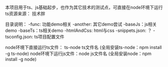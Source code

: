 本项目用于ts、js基础起步，也作为其它技术的测试点，可直接在node环境下运行
ts资源来源： 技术胖

目录说明：
    -func: 功能demo相关
    -another: 其它demo尝试
    -baseJs：js相关demo
    -baseTs：ts相关demo
    -htmlAndCss: html与css
    -snippets.json: ？
    -tsconfig.json: ts项目配置文件


node环境下直接运行ts文件： ts-node ts文件名 (全局安装ts-node：npm install -g ts-node)
node环境下运行js文件：node js文件名 (全局安装node：npm install -g node)